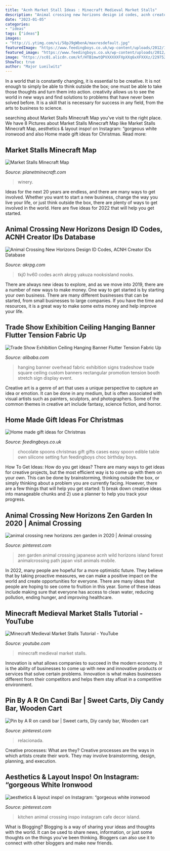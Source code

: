 ```yaml
---
title: "Acnh Market Stall Ideas : Minecraft Medieval Market Stalls"
description: "Animal crossing new horizons design id codes, acnh creator ids database"
date: "2023-01-05"
categories:
- "ideas"
tags: ["ideas"]
images:
- "http://i.ytimg.com/vi/58pJ9gWbenA/maxresdefault.jpg"
featuredImage: "https://www.feedingboys.co.uk/wp-content/uploads/2012/11/hot_chocolate_spoons.jpg"
featured_image: "https://www.feedingboys.co.uk/wp-content/uploads/2012/11/hot_chocolate_spoons.jpg"
image: "https://sc01.alicdn.com/kf/HTB1mwtQPVXXXXXFXpXXq6xXFXXXz/229752770/HTB1mwtQPVXXXXXFXpXXq6xXFXXXz.jpg"
ShowToc: true
author: "Major Lueilwitz"
---
```



In a world that is constantly changing, it is essential to be creative. It is not enough to simply be able to think outside the box; one must be able to take those thoughts and turn them into action. creativity allows us to see the world in new ways and find solutions to problems that have never been solved before. It is a skill that is necessary for success in any field, from the arts to business to science.

	

		
searching about Market Stalls Minecraft Map you've visit to the right place. We have 8 Pictures about Market Stalls Minecraft Map like Market Stalls Minecraft Map, aesthetics &amp; layout inspo! on Instagram: “gorgeous white ironwood and also Home made gift ideas for Christmas. Read more:
		
    
## Market Stalls Minecraft Map

<img loading=lazy src="https://static.planetminecraft.com/files/resource_media/screenshot/12817142_lrg.png" onerror="this.onerror=null;this.src='https://tse3.mm.bing.net/th?id=OIP.nm1myImwk-TNNdGG-No15AHaEK&amp;pid=15.1';" alt="Market Stalls Minecraft Map">

_Source: planetminecraft.com_

>winery. 

	

Ideas for the next 20 years are endless, and there are many ways to get involved. Whether you want to start a new business, change the way you live your life, or just think outside the box, there are plenty of ways to get involved in the world. Here are five ideas for 2022 that will help you get started.

    
## Animal Crossing New Horizons Design ID Codes, ACNH Creator IDs Database

<img loading=lazy src="https://www.akrpg.com/images/designs/MO-TKJ0-QYPQ-HV60.jpg" onerror="this.onerror=null;this.src='https://tse1.mm.bing.net/th?id=OIP.qJO5OoIG_FfZIzIupz4kQwHaEK&amp;pid=15.1';" alt="Animal Crossing New Horizons Design ID Codes, ACNH Creator IDs Database">

_Source: akrpg.com_

>tkj0 hv60 codes acnh akrpg yakuza nooksisland nooks. 

	

There are always new ideas to explore, and as we move into 2019, there are a number of new ways to make money. One way to get started is by starting your own business. There are many different businesses that can be started, from small businesses to large companies. If you have the time and resources, it is a great way to make some extra money and help improve your life.

    
## Trade Show Exhibition Ceiling Hanging Banner Flutter Tension Fabric Up

<img loading=lazy src="https://sc01.alicdn.com/kf/HTB1mwtQPVXXXXXFXpXXq6xXFXXXz/229752770/HTB1mwtQPVXXXXXFXpXXq6xXFXXXz.jpg" onerror="this.onerror=null;this.src='https://tse2.mm.bing.net/th?id=OIP.LjK5w46vg17XcBTtdSU-jgHaE8&amp;pid=15.1';" alt="Trade Show Exhibition Ceiling Hanging Banner Flutter Tension Fabric Up">

_Source: alibaba.com_

>hanging banner overhead fabric exhibition signs tradeshow trade square ceiling custom banners rectangular promotion tension booth stretch sign display event. 

	

Creative art is a genre of art that uses a unique perspective to capture an idea or emotion. It can be done in any medium, but is often associated with visual artists such as painters, sculptors, and photographers. Some of the common themes in creative art include fantasy, science fiction, and horror.

    
## Home Made Gift Ideas For Christmas

<img loading=lazy src="https://www.feedingboys.co.uk/wp-content/uploads/2012/11/hot_chocolate_spoons.jpg" onerror="this.onerror=null;this.src='https://tse4.mm.bing.net/th?id=OIP.IhgcG9whETWf1vd2L5ASSQHaE7&amp;pid=15.1';" alt="Home made gift ideas for Christmas">

_Source: feedingboys.co.uk_

>chocolate spoons christmas gift gifts cases easy spoon edible table own silicone setting fun feedingboys choc birthday boys. 

	

How To Get Ideas: How do you get ideas?
There are many ways to get ideas for creative projects, but the most efficient way is to come up with them on your own. This can be done by brainstorming, thinking outside the box, or simply thinking about a problem you are currently facing. However, there are a few things that will help you get started: 1) break down creative ideas into manageable chunks and 2) use a planner to help you track your progress.

    
## Animal Crossing New Horizons Zen Garden In 2020 | Animal Crossing

<img loading=lazy src="https://i.pinimg.com/736x/f1/62/90/f16290669b9a452eb9339bff8d15ec3d.jpg" onerror="this.onerror=null;this.src='https://tse1.mm.bing.net/th?id=OIP.1YDkNlgK_Q0duYciBd-1SAHaEK&amp;pid=15.1';" alt="animal crossing new horizons zen garden in 2020 | Animal crossing">

_Source: pinterest.com_

>zen garden animal crossing japanese acnh wild horizons island forest animalcrossing path japan visit animals mobile. 

	

In 2022, many people are hopeful for a more optimistic future. They believe that by taking proactive measures, we can make a positive impact on the world and create opportunities for everyone. There are many ideas that people are hoping to see come to fruition in this year. Some of these ideas include making sure that everyone has access to clean water, reducing pollution, ending hunger, and improving healthcare.

    
## Minecraft Medieval Market Stalls Tutorial - YouTube

<img loading=lazy src="http://i.ytimg.com/vi/58pJ9gWbenA/maxresdefault.jpg" onerror="this.onerror=null;this.src='https://tse2.mm.bing.net/th?id=OIP.xXmDfAriS3e0GKHA_0trAgHaEK&amp;pid=15.1';" alt="Minecraft Medieval Market Stalls Tutorial - YouTube">

_Source: youtube.com_

>minecraft medieval market stalls. 

	

Innovation is what allows companies to succeed in the modern economy. It is the ability of businesses to come up with new and innovative products or services that solve certain problems. Innovation is what makes businesses different from their competitors and helps them stay afloat in a competitive environment.

    
## Pin By A R On Candi Bar | Sweet Carts, Diy Candy Bar, Wooden Cart

<img loading=lazy src="https://i.pinimg.com/originals/4b/67/7c/4b677cd3259536418365928a34545e92.jpg" onerror="this.onerror=null;this.src='https://tse3.mm.bing.net/th?id=OIP.heyv6GkaKrlB7ix9fJSdZwHaJ4&amp;pid=15.1';" alt="Pin by A R on candi bar | Sweet carts, Diy candy bar, Wooden cart">

_Source: pinterest.com_

>relacionada. 

	

Creative processes: What are they?
Creative processes are the ways in which artists create their work. They may involve brainstorming, design, planning, and execution.

    
## Aesthetics &amp; Layout Inspo! On Instagram: “gorgeous White Ironwood

<img loading=lazy src="https://i.pinimg.com/736x/5a/3b/d2/5a3bd2f1033f48123dba9e879315b903.jpg" onerror="this.onerror=null;this.src='https://tse1.mm.bing.net/th?id=OIP.-HjQUSxfYqgOcQrATM-qfQHaEF&amp;pid=15.1';" alt="aesthetics &amp; layout inspo! on Instagram: “gorgeous white ironwood">

_Source: pinterest.com_

>kitchen animal crossing inspo instagram cafe decor island. 

	

What is Blogging?
Blogging is a way of sharing your ideas and thoughts with the world. It can be used to share news, information, or just some thoughts on the things you’ve been thinking. Bloggers can also use it to connect with other bloggers and make new friends.

